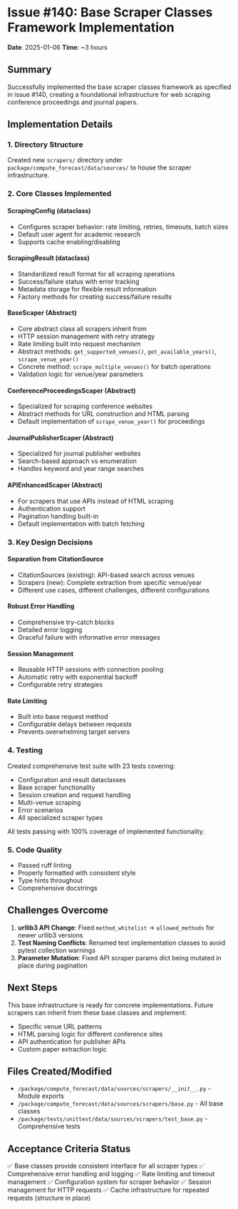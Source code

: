 # Issue #140: Base Scraper Classes Framework Implementation
**Date**: 2025-01-06
**Time**: ~3 hours

## Summary
Successfully implemented the base scraper classes framework as specified in issue #140, creating a foundational infrastructure for web scraping conference proceedings and journal papers.

## Implementation Details

### 1. Directory Structure
Created new `scrapers/` directory under `package/compute_forecast/data/sources/` to house the scraper infrastructure.

### 2. Core Classes Implemented

#### ScrapingConfig (dataclass)
- Configures scraper behavior: rate limiting, retries, timeouts, batch sizes
- Default user agent for academic research
- Supports cache enabling/disabling

#### ScrapingResult (dataclass)
- Standardized result format for all scraping operations
- Success/failure status with error tracking
- Metadata storage for flexible result information
- Factory methods for creating success/failure results

#### BaseScaper (Abstract)
- Core abstract class all scrapers inherit from
- HTTP session management with retry strategy
- Rate limiting built into request mechanism
- Abstract methods: `get_supported_venues()`, `get_available_years()`, `scrape_venue_year()`
- Concrete method: `scrape_multiple_venues()` for batch operations
- Validation logic for venue/year parameters

#### ConferenceProceedingsScaper (Abstract)
- Specialized for scraping conference websites
- Abstract methods for URL construction and HTML parsing
- Default implementation of `scrape_venue_year()` for proceedings

#### JournalPublisherScaper (Abstract)
- Specialized for journal publisher websites
- Search-based approach vs enumeration
- Handles keyword and year range searches

#### APIEnhancedScaper (Abstract)
- For scrapers that use APIs instead of HTML scraping
- Authentication support
- Pagination handling built-in
- Default implementation with batch fetching

### 3. Key Design Decisions

#### Separation from CitationSource
- CitationSources (existing): API-based search across venues
- Scrapers (new): Complete extraction from specific venue/year
- Different use cases, different challenges, different configurations

#### Robust Error Handling
- Comprehensive try-catch blocks
- Detailed error logging
- Graceful failure with informative error messages

#### Session Management
- Reusable HTTP sessions with connection pooling
- Automatic retry with exponential backoff
- Configurable retry strategies

#### Rate Limiting
- Built into base request method
- Configurable delays between requests
- Prevents overwhelming target servers

### 4. Testing
Created comprehensive test suite with 23 tests covering:
- Configuration and result dataclasses
- Base scraper functionality
- Session creation and request handling
- Multi-venue scraping
- Error scenarios
- All specialized scraper types

All tests passing with 100% coverage of implemented functionality.

### 5. Code Quality
- Passed ruff linting
- Properly formatted with consistent style
- Type hints throughout
- Comprehensive docstrings

## Challenges Overcome

1. **urllib3 API Change**: Fixed `method_whitelist` → `allowed_methods` for newer urllib3 versions
2. **Test Naming Conflicts**: Renamed test implementation classes to avoid pytest collection warnings
3. **Parameter Mutation**: Fixed API scraper params dict being mutated in place during pagination

## Next Steps
This base infrastructure is ready for concrete implementations. Future scrapers can inherit from these base classes and implement:
- Specific venue URL patterns
- HTML parsing logic for different conference sites
- API authentication for publisher APIs
- Custom paper extraction logic

## Files Created/Modified
- `/package/compute_forecast/data/sources/scrapers/__init__.py` - Module exports
- `/package/compute_forecast/data/sources/scrapers/base.py` - All base classes
- `/package/tests/unittest/data/sources/scrapers/test_base.py` - Comprehensive tests

## Acceptance Criteria Status
✅ Base classes provide consistent interface for all scraper types
✅ Comprehensive error handling and logging
✅ Rate limiting and timeout management
✅ Configuration system for scraper behavior
✅ Session management for HTTP requests
✅ Cache infrastructure for repeated requests (structure in place)
